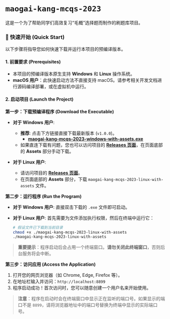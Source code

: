 # `maogai-kang-mcqs-2023`

这是一个为了帮助同学们高效复习“毛概”选择题而制作的刷题库项目。

### 🚀 快速开始 (Quick Start)

以下步骤将指导您如何快速下载并运行本项目的预编译版本。

#### 1\. 前置要求 (Prerequisites)

  - 本项目的预编译版本原生支持 **Windows** 和 **Linux** 操作系统。
  - **macOS 用户**：此快速启动方法不直接支持 macOS。请参考相关开发文档进行源码编译部署，或在虚拟机中运行。

#### 2\. 启动项目 (Launch the Project)

**第一步：下载预编译程序 (Download the Executable)**

  - **对于 Windows 用户**:

      * **推荐**: 点击下方链接直接下载最新版本 (`v1.0.0`)。
          * [**maogai-kang-mcqs-2023-windows-with-assets.exe**](https://www.google.com/url?sa=E&source=gmail&q=https://github.com/ShaddockNH3/maogai-kang-mcqs-2023/releases/download/v1.0.0/maogai-kang-mcqs-2023-windows-with-assets.exe)
      * 如果直连下载有问题，您也可以访问项目的 [**Releases 页面**](https://github.com/ShaddockNH3/maogai-kang-mcqs-2023/releases/tag/v1.0.0)，在页面底部的 **Assets** 部分手动下载。

  - **对于 Linux 用户**:

      * 请访问项目的 [**Releases 页面**](https://github.com/ShaddockNH3/maogai-kang-mcqs-2023/releases/tag/v1.0.0)。
      * 在页面底部的 **Assets** 部分，下载 `maogai-kang-mcqs-2023-linux-with-assets` 文件。

**第二步：运行程序 (Run the Program)**

  - **对于 Windows 用户**:
    直接双击下载的 `.exe` 文件即可启动。

  - **对于 Linux 用户**:
    首先需要为文件添加执行权限，然后在终端中运行它：

    ```bash
    # 假设文件已下载到当前目录
    chmod +x ./maogai-kang-mcqs-2023-linux-with-assets
    ./maogai-kang-mcqs-2023-linux-with-assets
    ```

> **重要提示**：程序启动后会占用一个终端窗口。**请勿关闭此终端窗口**，否则后台服务将会中断。

**第三步：访问应用 (Access the Application)**

1.  打开您的网页浏览器（如 Chrome, Edge, Firefox 等）。
2.  在地址栏输入并访问：`http://localhost:8899`
3.  程序启动成功！首次访问时，您可以随意创建一个用户名来开始使用。

> **注意**：程序在启动时会在终端窗口中显示正在监听的端口号。如果显示的端口不是 `8899`，请将浏览器地址中的端口号替换为终端中显示的实际端口号。
